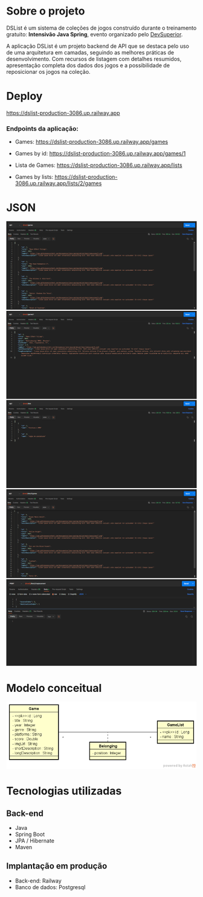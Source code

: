 # Sobre o projeto

DSList é um sistema de coleções de jogos construído durante o treinamento gratuito: **Intensivão Java Spring**, evento organizado pelo [DevSuperior](https://devsuperior.com.br "Site - DevSuperior").

A aplicação DSList é um projeto backend de API que se destaca pelo uso de uma arquitetura em camadas, seguindo as melhores práticas de desenvolvimento. Com recursos de listagem com detalhes resumidos, apresentação completa dos dados dos jogos e a possibilidade de reposicionar os jogos na coleção.

# Deploy

https://dslist-production-3086.up.railway.app

### Endpoints da aplicação:

- Games: https://dslist-production-3086.up.railway.app/games

- Games by id: https://dslist-production-3086.up.railway.app/games/1

- Lista de Games: https://dslist-production-3086.up.railway.app/lists

- Games by lists: https://dslist-production-3086.up.railway.app/lists/2/games


# JSON
![games](./src/main/resources//static/imgs/games.png)
![games by id](./src/main/resources//static/imgs/games-by-id.png)
![lists](./src/main/resources//static/imgs/lists.png)
![games by list](./src/main/resources/static/imgs/games-by-list.png)
![list replacement](./src/main/resources/static/imgs/list-replacement.png)

# Modelo conceitual

![Modelo Conceitual](https://raw.githubusercontent.com/devsuperior/java-spring-dslist/main/resources/dslist-model.png)

# Tecnologias utilizadas

## Back-end

- Java
- Spring Boot
- JPA / Hibernate
- Maven

## Implantação em produção

- Back-end: Railway
- Banco de dados: Postgresql

